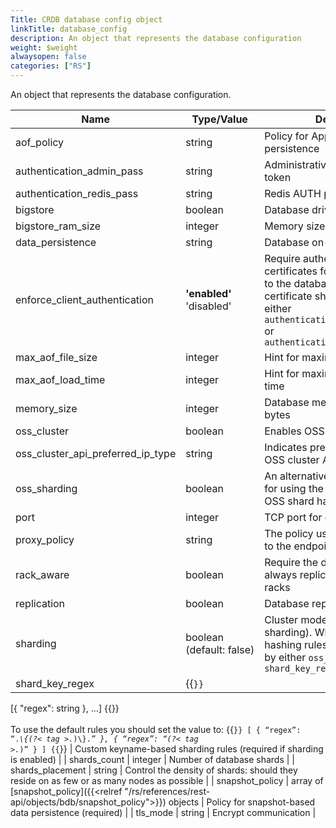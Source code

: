 ```yaml
---
Title: CRDB database config object
linkTitle: database_config
description: An object that represents the database configuration
weight: $weight
alwaysopen: false
categories: ["RS"]
---
```


An object that represents the database configuration.

| Name | Type/Value | Description |
|------|------------|-------------|
| aof_policy | string | Policy for Append-Only File data persistence |
| authentication_admin_pass | string | Administrative databases access token |
| authentication_redis_pass | string | Redis AUTH password |
| bigstore | boolean | Database driver is Redis on Flash |
| bigstore_ram_size | integer | Memory size of RAM size |
| data_persistence | string | Database on-disk persistence |
| enforce_client_authentication | **'enabled'** <br />'disabled' | Require authentication of client certificates for SSL connections to the database. If enabled, a certificate should be provided in either `authentication_ssl_client_certs` or `authentication_ssl_crdt_certs` |
| max_aof_file_size | integer | Hint for maximum AOF file size |
| max_aof_load_time | integer | Hint for maximum AOF reload time |
| memory_size | integer | Database memory size limit, in bytes |
| oss_cluster | boolean | Enables OSS Cluster mode |
| oss_cluster_api_preferred_ip_type | string | Indicates preferred IP type in OSS cluster API: internal/external |
| oss_sharding | boolean | An alternative to shard_key_regex for using the common case of the OSS shard hashing policy |
| port | integer | TCP port for database access |
| proxy_policy | string | The policy used for proxy binding to the endpoint |
| rack_aware | boolean | Require the database to be always replicated across multiple racks |
| replication | boolean | Database replication |
| sharding | boolean (default:&nbsp;false) | Cluster mode (server-side sharding). When true, shard hashing rules must be provided by either `oss_sharding` or `shard_key_regex` |
| shard_key_regex | {{<code>}}
[{
  "regex": string
}, ...]
{{</code>}} <br /><br />To use the default rules you should set the value to: {{<code>}}
[
  { “regex”: “.*\\{(?< tag >.*)\\}.*” }, 
  { “regex”: “(?< tag >.*)” }
] {{</code>}} | Custom keyname-based sharding rules (required if sharding is enabled)  |
| shards_count | integer | Number of database shards |
| shards_placement | string | Control the density of shards: should they reside on as few or as many nodes as possible |
| snapshot_policy | array of [snapshot_policy]({{<relref "/rs/references/rest-api/objects/bdb/snapshot_policy">}}) objects | Policy for snapshot-based data persistence (required) |
| tls_mode | string | Encrypt communication |
